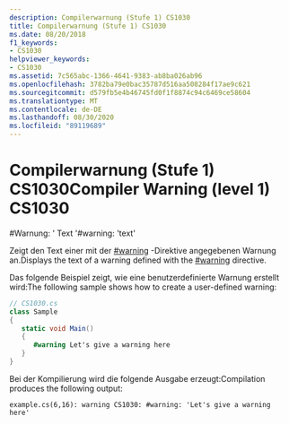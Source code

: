 ```yaml
---
description: Compilerwarnung (Stufe 1) CS1030
title: Compilerwarnung (Stufe 1) CS1030
ms.date: 08/20/2018
f1_keywords:
- CS1030
helpviewer_keywords:
- CS1030
ms.assetid: 7c565abc-1366-4641-9383-ab8ba026ab96
ms.openlocfilehash: 3782ba79e0bac35787d516aa508284f17ae9c621
ms.sourcegitcommit: d579fb5e4b46745fd0f1f8874c94c6469ce58604
ms.translationtype: MT
ms.contentlocale: de-DE
ms.lasthandoff: 08/30/2020
ms.locfileid: "89119689"
---
```

# <a name="compiler-warning-level-1-cs1030"></a><span data-ttu-id="11e63-103">Compilerwarnung (Stufe 1) CS1030</span><span class="sxs-lookup"><span data-stu-id="11e63-103">Compiler Warning (level 1) CS1030</span></span>
<span data-ttu-id="11e63-104">\#Warnung: ' Text '</span><span class="sxs-lookup"><span data-stu-id="11e63-104">\#warning: 'text'</span></span>  
  
 <span data-ttu-id="11e63-105">Zeigt den Text einer mit der [#warning](../language-reference/preprocessor-directives/preprocessor-warning.md) -Direktive angegebenen Warnung an.</span><span class="sxs-lookup"><span data-stu-id="11e63-105">Displays the text of a warning defined with the [#warning](../language-reference/preprocessor-directives/preprocessor-warning.md) directive.</span></span>  
  
 <span data-ttu-id="11e63-106">Das folgende Beispiel zeigt, wie eine benutzerdefinierte Warnung erstellt wird:</span><span class="sxs-lookup"><span data-stu-id="11e63-106">The following sample shows how to create a user-defined warning:</span></span>  
  
```csharp  
// CS1030.cs  
class Sample  
{  
   static void Main()  
   {  
      #warning Let's give a warning here
   }  
}  
```

<span data-ttu-id="11e63-107">Bei der Kompilierung wird die folgende Ausgabe erzeugt:</span><span class="sxs-lookup"><span data-stu-id="11e63-107">Compilation produces the following output:</span></span>

```console
example.cs(6,16): warning CS1030: #warning: 'Let's give a warning here'
```
